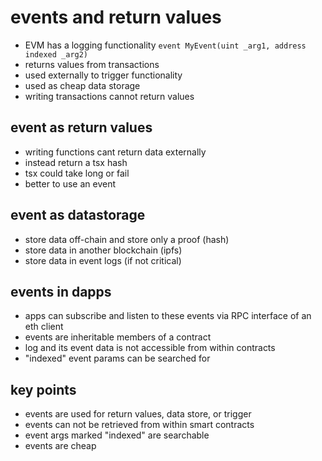 # events and return values

- EVM has a logging functionality ```event MyEvent(uint _arg1, address indexed _arg2)```
- returns values from transactions
- used externally to trigger functionality
- used as cheap data storage
- writing transactions cannot return values

## event as return values

- writing functions cant return data externally
- instead return a tsx hash
- tsx could take long or fail
- better to use an event

## event as datastorage

- store data off-chain and store only a proof (hash)
- store data in another blockchain (ipfs)
- store data in event logs (if not critical)

## events in dapps

- apps can subscribe and listen to these events via RPC interface of an eth client
- events are inheritable members of a contract
- log and its event data is not accessible from within contracts
- "indexed" event params can be searched for

## key points
- events are used for return values, data store, or trigger
- events can not be retrieved from within smart contracts
- event args marked "indexed" are searchable
- events are cheap